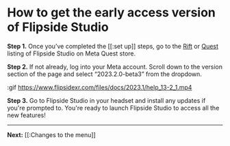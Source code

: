 # How to get the early access version of Flipside Studio

**Step 1.** Once you’ve completed the [[:set up]] steps, go to the [Rift](https://www.oculus.com/experiences/rift/750910405009643/?utm_medium=oculusredirect&utm_source=www.flipsidexr.com&item_id=750910405009643&r=1) or [Quest](https://www.oculus.com/experiences/quest/2305425142915253/?utm_source=www.flipsidexr.com&utm_medium=oculusredirect&store=quest&item_id=2305425142915253&r=1) listing of Flipside Studio on Meta Quest store.

**Step 2.** If not already, log into your Meta account. Scroll down to the version section of the page and select “2023.2.0-beta3” from the dropdown.

:gif https://www.flipsidexr.com/files/docs/2023.1/help_13-2_1.mp4

**Step 3.** Go to Flipside Studio in your headset and install any updates if you're prompted to. You're ready to launch Flipside Studio to access all the new features!

---

**Next:** [[:Changes to the menu]]


